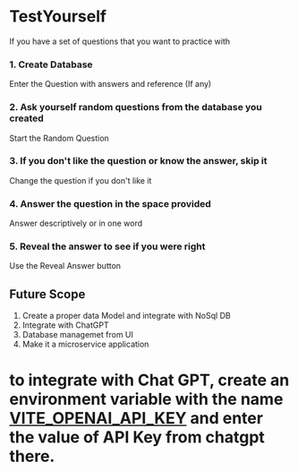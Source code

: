 # TestYourself

If you have a set of questions that you want to practice with

### 1. Create Database

Enter the Question with answers and reference (If any)

### 2. Ask yourself random questions from the database you created

Start the Random Question

### 3. If you don't like the question or know the answer, skip it

Change the question if you don't like it

### 4. Answer the question in the space provided

Answer descriptively or in one word

### 5. Reveal the answer to see if you were right

Use the Reveal Answer button

## Future Scope

1. Create a proper data Model and integrate with NoSql DB
2. Integrate with ChatGPT
3. Database managemet from UI
4. Make it a microservice application

# to integrate with Chat GPT, create an environment variable with the name <u>VITE_OPENAI_API_KEY</u> and enter the value of API Key from chatgpt there.

